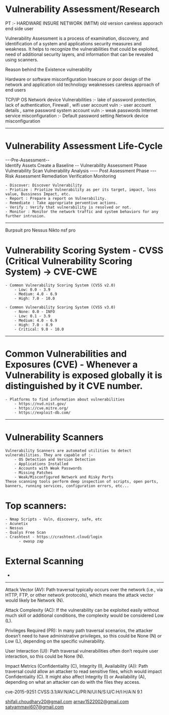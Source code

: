 # Vulnerability Assessment/Research  
PT :- 
HARDWARE 
INSURE NETWORK (MITM)
old version
careless apporach end side user 



Vulnerability Assessment is a process of examination, discovery, and identification of a system and applications security measures and weakness. It helps to recognize the vulnerabilities that could be exploited, need of additional security layers, and information that can be revealed using scanners.  

Reason behind the Existence vulnerability

Hardware or software misconfiguration
Insecure or poor design of the network  and application
old technology weaknesses
careless approach of end users

TCP/IP 
OS
Network device Vulnerabilities :- lake of password protection, lack of authentication, Firewall , wifi
user account vuln :- user account details , same password 
system account vuln :- weak passwords
Internet service misconfiguration :- 
Default password setting 
Network device misconfiguration


--------------------------------
# Vulnerability Assessment Life-Cycle
 
---Pre-Assessment--        
 Identify Assets
 Create a Baseline
-- Vulnerability Assessment Phase
    Vulnerability Scan
    Vulnerability Analysis
---- Post Assessment Phase ---
         Risk Assessment
         Remediation
         Verification
         Monitoring
 
	- Discover: Discover Vulnerability
	- Priotize : Priotize Vulnerability as per its target, impact, loss value, Bussiness Impact, etc.
	- Report : Prepare a report on Vulnerability.
	- Remediate : Take appropriate perventive actions.
	- Verify : Verify that vulnerability is resolved or not.
	- Monitor : Monitor the network traffic and system behaviors for any further intrusion.

--------------------------------------------------------------------------------------------------
Burpsuit pro 
Nessus 
Nikto
nsf pro

# Vulnerability Scoring System - CVSS (Critical Vulnerability Scoring System) -> CVE-CWE
	- Common Vulnerability Scoring System (CVSS v2.0)
		- Low: 0.0 - 3.9
		- Medium: 4.0 - 6.9
		- High: 7.0 - 10.0

	- Common Vulnerability Scoring System (CVSS v3.0)
		- None: 0.0 - INFO   
		- Low: 0.1 - 3.9
		- Medium: 4.0 - 6.9
		- High: 7.0 - 8.9
		- Critical: 9.0 - 10.0

--------------------------------------------------------------------------------------------------
# Common Vulnerabilities and Exposures (CVE) - Whenever a Vulnerability is exposed globally it is distinguished by it CVE number.
	- Platforms to find information about vulnerabilities
		- https://nvd.nist.gov/
		- https://cve.mitre.org/
		- https://exploit-db.com/
--------------------------------------------------------------------------------------------------
# Vulnerability Scanners
	Vulnerability Scanners are automated utilities to detect vulnerabilities. They are capable of :-
		- OS Detection and Version Detection
		- Applications Installed
		- Accounts with Weak Passwords
		- Missing Patches
		- Weak/Misconfigured Network and Risky Ports
	These scanning tools perform deep inspection of scripts, open ports, banners, running services, configuration errors, etc...

# Top scanners:
	- Nmap Scripts - Vuln, discovery, safe, etc
	- Acunetix
	- Nessus
	- Qualys Free Scan
	- Crashtest - https://crashtest.cloud/login
          - owasp zap 


# External Scanning
+
--------------------------------------------------------------------------------------------------

Attack Vector (AV): Path traversal typically occurs over the network (i.e., via HTTP, FTP, or other network protocols), which means the attack vector would likely be Network (N).

Attack Complexity (AC): If the vulnerability can be exploited easily without much skill or additional conditions, the complexity would be considered Low (L).

Privileges Required (PR): In many path traversal scenarios, the attacker doesn’t need to have administrative privileges, so this could be None (N) or Low (L), depending on the specific vulnerability.

User Interaction (UI): Path traversal vulnerabilities often don’t require user interaction, so this could be None (N).

Impact Metrics (Confidentiality (C), Integrity (I), Availability (A)): Path traversal could allow an attacker to read sensitive files, which would impact Confidentiality (C). It might also affect Integrity (I) or Availability (A), depending on what an attacker can do with the files they access.


cve-2015-9251
CVSS:3.1/AV:N/AC:L/PR:N/UI:N/S:U/C:H/I:H/A:N
9.1



shifali.choudhary20@gmail.com
arnav1522002@gmail.com
satyammavi607@gmail.com
